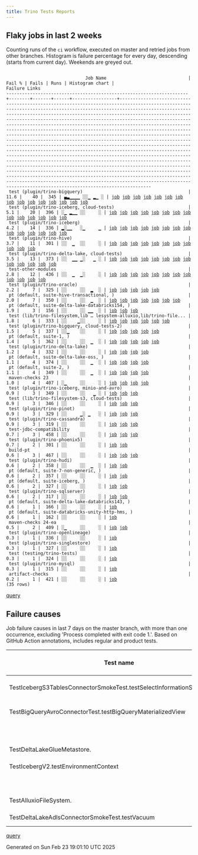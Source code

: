 ```yaml
---
title: Trino Tests Reports
---
```


## Flaky jobs in last 2 weeks

Counting runs of the `ci` workflow, executed on master and retried jobs from other branches.
Histogram is failure percentage for every day, descending (starts from current day).
Weekends are greyed out.
<pre><code>
                              Job Name                               | Fail % | Fails | Runs | Histogram chart |                                                                                                                                                                                                                                                                                                                                                                                                                                                                                                                                                                                                                  Failure Links                                                                                                                                                                                                                                                                                                                                                                                                                                                                                                                                                                                                                   
---------------------------------------------------------------------+--------+-------+------+-----------------+--------------------------------------------------------------------------------------------------------------------------------------------------------------------------------------------------------------------------------------------------------------------------------------------------------------------------------------------------------------------------------------------------------------------------------------------------------------------------------------------------------------------------------------------------------------------------------------------------------------------------------------------------------------------------------------------------------------------------------------------------------------------------------------------------------------------------------------------------------------------------------------------------------------------------------------------------------------------------------------------------------------------------------------------------------------------------------------------------------------------------------------------------------------------------------------------------------------------------------------------------
 test (plugin/trino-bigquery)                                        |   11.6 |    40 |  345 | ▄▃▁▁▁▁ ░░▁ ▂▁ ░ | <a href="https://github.com/trinodb/trino/actions/runs/13483468985/job/37671622243">job</a> <a href="https://github.com/trinodb/trino/actions/runs/13483468985/job/37671622243">job</a> <a href="https://github.com/trinodb/trino/actions/runs/13467361418/job/37635805869">job</a> <a href="https://github.com/trinodb/trino/actions/runs/13467361418/job/37635805869">job</a> <a href="https://github.com/trinodb/trino/actions/runs/13467361418/job/37650884467">job</a> <a href="https://github.com/trinodb/trino/actions/runs/13467361418/job/37650884467">job</a> <a href="https://github.com/trinodb/trino/actions/runs/13473575638/job/37650029135">job</a> <a href="https://github.com/trinodb/trino/actions/runs/13460072187/job/37613059043">job</a> <a href="https://github.com/trinodb/trino/actions/runs/13462004946/job/37619382333">job</a> <a href="https://github.com/trinodb/trino/actions/runs/13426427725/job/37510171641">job</a> <a href="https://github.com/trinodb/trino/actions/runs/13426635864/job/37510734593">job</a> <a href="https://github.com/trinodb/trino/actions/runs/13443269645/job/37562631621">job</a> <a href="https://github.com/trinodb/trino/actions/runs/13414746711/job/37472828981">job</a> <a href="https://github.com/trinodb/trino/actions/runs/13416008491/job/37477021476">job</a> <a href="https://github.com/trinodb/trino/actions/runs/13417030433/job/37480395751">job</a>  
 test (plugin/trino-iceberg, cloud-tests)                            |    5.1 |    20 |  396 | ░▁ ▂▁▁ ░░     ░ | <a href="https://github.com/trinodb/trino/actions/runs/13473575638/job/37650032088">job</a> <a href="https://github.com/trinodb/trino/actions/runs/13426635864/job/37510739557">job</a> <a href="https://github.com/trinodb/trino/actions/runs/13427851522/job/37514081000">job</a> <a href="https://github.com/trinodb/trino/actions/runs/13431158517/job/37523247725">job</a> <a href="https://github.com/trinodb/trino/actions/runs/13431238044/job/37523492073">job</a> <a href="https://github.com/trinodb/trino/actions/runs/13434470240/job/37533573482">job</a> <a href="https://github.com/trinodb/trino/actions/runs/13406953208/job/37448564516">job</a> <a href="https://github.com/trinodb/trino/actions/runs/13413065848/job/37467437108">job</a> <a href="https://github.com/trinodb/trino/actions/runs/13419062881/job/37487141762">job</a> <a href="https://github.com/trinodb/trino/actions/runs/13380891498/job/37369194728">job</a> <a href="https://github.com/trinodb/trino/actions/runs/13381852965/job/37371680955">job</a> <a href="https://github.com/trinodb/trino/actions/runs/13383370655/job/37375733455">job</a> <a href="https://github.com/trinodb/trino/actions/runs/13388537087/job/37390790210">job</a> <a href="https://github.com/trinodb/trino/actions/runs/13388537087/job/37390790210">job</a>                                                                                  
 test (plugin/trino-iceberg)                                         |    4.2 |    14 |  336 | ▂░▁▁   ░▁     ▁ | <a href="https://github.com/trinodb/trino/actions/runs/13481800339/job/37667945356">job</a> <a href="https://github.com/trinodb/trino/actions/runs/13455385381/job/37598521191">job</a> <a href="https://github.com/trinodb/trino/actions/runs/13455385381/job/37598521191">job</a> <a href="https://github.com/trinodb/trino/actions/runs/13426427725/job/37510177428">job</a> <a href="https://github.com/trinodb/trino/actions/runs/13431529794/job/37524400342">job</a> <a href="https://github.com/trinodb/trino/actions/runs/13383996388/job/37377381267">job</a> <a href="https://github.com/trinodb/trino/actions/runs/13383996388/job/37377381267">job</a> <a href="https://github.com/trinodb/trino/actions/runs/13376131531/job/37355773787">job</a> <a href="https://github.com/trinodb/trino/actions/runs/13376131531/job/37355773787">job</a> <a href="https://github.com/trinodb/trino/actions/runs/13345097941/job/37274600805">job</a> <a href="https://github.com/trinodb/trino/actions/runs/13264790056/job/37029780213">job</a> <a href="https://github.com/trinodb/trino/actions/runs/13240845161/job/36955763544">job</a> <a href="https://github.com/trinodb/trino/actions/runs/13249292916/job/36983216199">job</a> <a href="https://github.com/trinodb/trino/actions/runs/13230227166/job/36926312314">job</a>                                                                                  
 test (plugin/trino-hive)                                            |    3.7 |    11 |  301 | ░░  ▁  ░░     ░ | <a href="https://github.com/trinodb/trino/actions/runs/13440517407/job/37553610205">job</a> <a href="https://github.com/trinodb/trino/actions/runs/13411478353/job/37462544821">job</a> <a href="https://github.com/trinodb/trino/actions/runs/13413525979/job/37468932955">job</a> <a href="https://github.com/trinodb/trino/actions/runs/13419663401/job/37489088816">job</a> <a href="https://github.com/trinodb/trino/actions/runs/13362862750/job/37315441961">job</a> <a href="https://github.com/trinodb/trino/actions/runs/13362862750/job/37315441961">job</a> <a href="https://github.com/trinodb/trino/actions/runs/13305618970/job/37155913686">job</a> <a href="https://github.com/trinodb/trino/actions/runs/13282948600/job/37085254869">job</a> <a href="https://github.com/trinodb/trino/actions/runs/13267857372/job/37039866848">job</a> <a href="https://github.com/trinodb/trino/actions/runs/13240521435/job/36954773216">job</a> <a href="https://github.com/trinodb/trino/actions/runs/13249661228/job/36984437048">job</a>                                                                                                                                                                                                                                                                                                                                  
 test (plugin/trino-delta-lake, cloud-tests)                         |    3.5 |    13 |  373 | ░░  ▁▁ ▁░   ▁ ░ | <a href="https://github.com/trinodb/trino/actions/runs/13413065848/job/37467430134">job</a> <a href="https://github.com/trinodb/trino/actions/runs/13417030433/job/37480398855">job</a> <a href="https://github.com/trinodb/trino/actions/runs/13380967817/job/37369402145">job</a> <a href="https://github.com/trinodb/trino/actions/runs/13381035488/job/37369564099">job</a> <a href="https://github.com/trinodb/trino/actions/runs/13381852965/job/37371678427">job</a> <a href="https://github.com/trinodb/trino/actions/runs/13399787262/job/37427672501">job</a> <a href="https://github.com/trinodb/trino/actions/runs/13376131531/job/37355768412">job</a> <a href="https://github.com/trinodb/trino/actions/runs/13376131531/job/37355768412">job</a> <a href="https://github.com/trinodb/trino/actions/runs/13380158557/job/37367214390">job</a> <a href="https://github.com/trinodb/trino/actions/runs/13358122437/job/37303711769">job</a> <a href="https://github.com/trinodb/trino/actions/runs/13358122437/job/37303711769">job</a> <a href="https://github.com/trinodb/trino/actions/runs/13256928315/job/37005335619">job</a> <a href="https://github.com/trinodb/trino/actions/runs/13256928315/job/37005335619">job</a>                                                                                                                                                                  
 test-other-modules                                                  |    2.8 |    12 |  436 | ░░  ▁  ▁░     ░ | <a href="https://github.com/trinodb/trino/actions/runs/13411509290/job/37462655858">job</a> <a href="https://github.com/trinodb/trino/actions/runs/13413525979/job/37468854608">job</a> <a href="https://github.com/trinodb/trino/actions/runs/13414746711/job/37472752077">job</a> <a href="https://github.com/trinodb/trino/actions/runs/13416608007/job/37478856980">job</a> <a href="https://github.com/trinodb/trino/actions/runs/13398902213/job/37424650573">job</a> <a href="https://github.com/trinodb/trino/actions/runs/13370453614/job/37337847443">job</a> <a href="https://github.com/trinodb/trino/actions/runs/13376693418/job/37357416742">job</a> <a href="https://github.com/trinodb/trino/actions/runs/13376729394/job/37357444668">job</a> <a href="https://github.com/trinodb/trino/actions/runs/13378289936/job/37362020885">job</a> <a href="https://github.com/trinodb/trino/actions/runs/13352878211/job/37291629067">job</a> <a href="https://github.com/trinodb/trino/actions/runs/13291363144/job/37112745949">job</a> <a href="https://github.com/trinodb/trino/actions/runs/13241210804/job/36957077089">job</a>                                                                                                                                                                                                                                                  
 test (plugin/trino-oracle)                                          |    2.2 |     7 |  325 | ░░     ░░  ▂  ░ | <a href="https://github.com/trinodb/trino/actions/runs/13281811748/job/37081704003">job</a> <a href="https://github.com/trinodb/trino/actions/runs/13281811748/job/37081704390">job</a> <a href="https://github.com/trinodb/trino/actions/runs/13281811748/job/37081704739">job</a> <a href="https://github.com/trinodb/trino/actions/runs/13281811748/job/37081704975">job</a> <a href="https://github.com/trinodb/trino/actions/runs/13281811748/job/37081705263">job</a>                                                                                                                                                                                                                                                                                                                                                                                                                                                                                                                                                                                                                                                                                                                                                                                                                                  
 pt (default, suite-hive-transactional, )                            |    2.0 |     7 |  350 | ░░     ░░  ▁  ░ | <a href="https://github.com/trinodb/trino/actions/runs/13410984174/job/37461503841">job</a> <a href="https://github.com/trinodb/trino/actions/runs/13401341369/job/37433104222">job</a> <a href="https://github.com/trinodb/trino/actions/runs/13401341369/job/37433104222">job</a> <a href="https://github.com/trinodb/trino/actions/runs/13279615220/job/37075565223">job</a> <a href="https://github.com/trinodb/trino/actions/runs/13279615220/job/37075565223">job</a> <a href="https://github.com/trinodb/trino/actions/runs/13279615220/job/37086332521">job</a> <a href="https://github.com/trinodb/trino/actions/runs/13279615220/job/37086332521">job</a>                                                                                                                                                                                                                                                                                                                                                                                                                                                                                                                                                                                                                                                                  
 pt (default, suite-delta-lake-databricks154, )                      |    1.9 |     3 |  156 | ░░     ░░ ▁▁  ░ | <a href="https://github.com/trinodb/trino/actions/runs/13427851522/job/37514337287">job</a> <a href="https://github.com/trinodb/trino/actions/runs/13305618970/job/37156400710">job</a> <a href="https://github.com/trinodb/trino/actions/runs/13292219292/job/37116120712">job</a>                                                                                                                                                                                                                                                                                                                                                                                                                                                                                                                                                                                                                                                                                                                                                                                                                                                                                                                                                                                                  
 test (lib/trino-filesystem,lib … lesystem-alluxio,lib/trino-file... |    1.8 |     6 |  333 | ░░    ▁░░     ░ | <a href="https://github.com/trinodb/trino/actions/runs/13399037319/job/37425192498">job</a> <a href="https://github.com/trinodb/trino/actions/runs/13366421185/job/37325154550">job</a> <a href="https://github.com/trinodb/trino/actions/runs/13366421185/job/37325154550">job</a> <a href="https://github.com/trinodb/trino/actions/runs/13377791036/job/37360644834">job</a> <a href="https://github.com/trinodb/trino/actions/runs/13378289936/job/37362049497">job</a> <a href="https://github.com/trinodb/trino/actions/runs/13284125497/job/37088935092">job</a>                                                                                                                                                                                                                                                                                                                                                                                                                                                                                                                                                                                                                                                                                                                                                  
 test (plugin/trino-bigquery, cloud-tests-2)                         |    1.5 |     5 |  337 | ░░▁    ░░     ░ | <a href="https://github.com/trinodb/trino/actions/runs/13465657373/job/37630831436">job</a> <a href="https://github.com/trinodb/trino/actions/runs/13367104989/job/37327258524">job</a> <a href="https://github.com/trinodb/trino/actions/runs/13375863979/job/37354925638">job</a> <a href="https://github.com/trinodb/trino/actions/runs/13308886918/job/37166240681">job</a> <a href="https://github.com/trinodb/trino/actions/runs/13285693083/job/37093855259">job</a>                                                                                                                                                                                                                                                                                                                                                                                                                                                                                                                                                                                                                                                                                                                                                                                                                                  
 pt (default, suite-1, )                                             |    1.4 |     5 |  362 | ░░     ░░  ▁  ░ | <a href="https://github.com/trinodb/trino/actions/runs/13431158517/job/37523674144">job</a> <a href="https://github.com/trinodb/trino/actions/runs/13279615220/job/37075562638">job</a> <a href="https://github.com/trinodb/trino/actions/runs/13279615220/job/37075562638">job</a> <a href="https://github.com/trinodb/trino/actions/runs/13279615220/job/37086329969">job</a> <a href="https://github.com/trinodb/trino/actions/runs/13279615220/job/37086329969">job</a>                                                                                                                                                                                                                                                                                                                                                                                                                                                                                                                                                                                                                                                                                                                                                                                                                                  
 test (plugin/trino-delta-lake)                                      |    1.2 |     4 |  332 | ░░     ░░     ░ | <a href="https://github.com/trinodb/trino/actions/runs/13419663401/job/37489085220">job</a> <a href="https://github.com/trinodb/trino/actions/runs/13371803014/job/37341854603">job</a> <a href="https://github.com/trinodb/trino/actions/runs/13371803014/job/37341854603">job</a> <a href="https://github.com/trinodb/trino/actions/runs/13241210804/job/36957200247">job</a>                                                                                                                                                                                                                                                                                                                                                                                                                                                                                                                                                                                                                                                                                                                                                                                                                                                                                                                  
 pt (default, suite-delta-lake-oss, )                                |    1.1 |     4 |  374 | ░░     ░░  ▁  ░ | <a href="https://github.com/trinodb/trino/actions/runs/13279615220/job/37075571271">job</a> <a href="https://github.com/trinodb/trino/actions/runs/13279615220/job/37075571271">job</a> <a href="https://github.com/trinodb/trino/actions/runs/13279615220/job/37086339900">job</a> <a href="https://github.com/trinodb/trino/actions/runs/13279615220/job/37086339900">job</a>                                                                                                                                                                                                                                                                                                                                                                                                                                                                                                                                                                                                                                                                                                                                                                                                                                                                                                                  
 pt (default, suite-2, )                                             |    1.1 |     4 |  349 | ░░     ░░  ▁  ░ | <a href="https://github.com/trinodb/trino/actions/runs/13279615220/job/37075563637">job</a> <a href="https://github.com/trinodb/trino/actions/runs/13279615220/job/37075563637">job</a> <a href="https://github.com/trinodb/trino/actions/runs/13279615220/job/37086330714">job</a> <a href="https://github.com/trinodb/trino/actions/runs/13279615220/job/37086330714">job</a>                                                                                                                                                                                                                                                                                                                                                                                                                                                                                                                                                                                                                                                                                                                                                                                                                                                                                                                  
 maven-checks 23                                                     |    1.0 |     4 |  407 | ░▁     ░░     ░ | <a href="https://github.com/trinodb/trino/actions/runs/13476065925/job/37655401381">job</a> <a href="https://github.com/trinodb/trino/actions/runs/13426581530/job/37510542631">job</a> <a href="https://github.com/trinodb/trino/actions/runs/13399787262/job/37427614172">job</a> <a href="https://github.com/trinodb/trino/actions/runs/13267857372/job/37039780303">job</a>                                                                                                                                                                                                                                                                                                                                                                                                                                                                                                                                                                                                                                                                                                                                                                                                                                                                                                                  
 test (plugin/trino-iceberg, minio-and-avro)                         |    0.9 |     3 |  349 | ░░     ░░   ▁ ░ | <a href="https://github.com/trinodb/trino/actions/runs/13405837737/job/37445546968">job</a> <a href="https://github.com/trinodb/trino/actions/runs/13270406922/job/37048334644">job</a> <a href="https://github.com/trinodb/trino/actions/runs/13270406922/job/37048334644">job</a>                                                                                                                                                                                                                                                                                                                                                                                                                                                                                                                                                                                                                                                                                                                                                                                                                                                                                                                                                                                                  
 test (lib/trino-filesystem-s3, cloud-tests)                         |    0.9 |     3 |  346 | ░░     ░░     ░ | <a href="https://github.com/trinodb/trino/actions/runs/13417030433/job/37480388589">job</a> <a href="https://github.com/trinodb/trino/actions/runs/13240521435/job/36954766114">job</a> <a href="https://github.com/trinodb/trino/actions/runs/13240845161/job/36955749438">job</a>                                                                                                                                                                                                                                                                                                                                                                                                                                                                                                                                                                                                                                                                                                                                                                                                                                                                                                                                                                                                  
 test (plugin/trino-pinot)                                           |    0.9 |     3 |  329 | ░░     ▁░ ▁   ░ | <a href="https://github.com/trinodb/trino/actions/runs/13350032353/job/37285358253">job</a> <a href="https://github.com/trinodb/trino/actions/runs/13306457438/job/37158555170">job</a> <a href="https://github.com/trinodb/trino/actions/runs/13306457438/job/37158555170">job</a>                                                                                                                                                                                                                                                                                                                                                                                                                                                                                                                                                                                                                                                                                                                                                                                                                                                                                                                                                                                                  
 test (plugin/trino-cassandra)                                       |    0.9 |     3 |  319 | ░░     ░░     ░ | <a href="https://github.com/trinodb/trino/actions/runs/13413065848/job/37467428796">job</a> <a href="https://github.com/trinodb/trino/actions/runs/13285693083/job/37093856392">job</a> <a href="https://github.com/trinodb/trino/actions/runs/13239311366/job/36951049079">job</a>                                                                                                                                                                                                                                                                                                                                                                                                                                                                                                                                                                                                                                                                                                                                                                                                                                                                                                                                                                                                  
 test-jdbc-compatibility                                             |    0.7 |     3 |  458 | ░░     ░░     ░ | <a href="https://github.com/trinodb/trino/actions/runs/13426427725/job/37510129698">job</a> <a href="https://github.com/trinodb/trino/actions/runs/13256928315/job/37005295307">job</a> <a href="https://github.com/trinodb/trino/actions/runs/13256928315/job/37005295307">job</a>                                                                                                                                                                                                                                                                                                                                                                                                                                                                                                                                                                                                                                                                                                                                                                                                                                                                                                                                                                                                  
 test (plugin/trino-phoenix5)                                        |    0.7 |     2 |  301 | ░░     ░░     ░ | <a href="https://github.com/trinodb/trino/actions/runs/13378289936/job/37362062949">job</a> <a href="https://github.com/trinodb/trino/actions/runs/13240845161/job/36955768890">job</a>                                                                                                                                                                                                                                                                                                                                                                                                                                                                                                                                                                                                                                                                                                                                                                                                                                                                                                                                                                                                                                                                                  
 build-pt                                                            |    0.6 |     3 |  467 | ░░     ░░     ░ | <a href="https://github.com/trinodb/trino/actions/runs/13436257631/job/37539132541">job</a> <a href="https://github.com/trinodb/trino/actions/runs/13436257631/job/37539132541">job</a> <a href="https://github.com/trinodb/trino/actions/runs/13283916445/job/37088222752">job</a>                                                                                                                                                                                                                                                                                                                                                                                                                                                                                                                                                                                                                                                                                                                                                                                                                                                                                                                                                                                                  
 test (plugin/trino-hudi)                                            |    0.6 |     2 |  358 | ░░     ░░  ▁  ░ | <a href="https://github.com/trinodb/trino/actions/runs/13295908699/job/37127774262">job</a> <a href="https://github.com/trinodb/trino/actions/runs/13295908699/job/37127774262">job</a>                                                                                                                                                                                                                                                                                                                                                                                                                                                                                                                                                                                                                                                                                                                                                                                                                                                                                                                                                                                                                                                                                  
 pt (default, suite-7-non-generic, )                                 |    0.6 |     2 |  357 | ░░     ░░     ░ | <a href="https://github.com/trinodb/trino/actions/runs/13306457438/job/37158993367">job</a> <a href="https://github.com/trinodb/trino/actions/runs/13306457438/job/37158993367">job</a>                                                                                                                                                                                                                                                                                                                                                                                                                                                                                                                                                                                                                                                                                                                                                                                                                                                                                                                                                                                                                                                                                  
 pt (default, suite-iceberg, )                                       |    0.6 |     2 |  327 | ░░     ░░     ░ | <a href="https://github.com/trinodb/trino/actions/runs/13406953208/job/37448823705">job</a> <a href="https://github.com/trinodb/trino/actions/runs/13297276364/job/37132358166">job</a>                                                                                                                                                                                                                                                                                                                                                                                                                                                                                                                                                                                                                                                                                                                                                                                                                                                                                                                                                                                                                                                                                  
 test (plugin/trino-sqlserver)                                       |    0.6 |     2 |  317 | ░░     ░░     ░ | <a href="https://github.com/trinodb/trino/actions/runs/13431158517/job/37523256701">job</a> <a href="https://github.com/trinodb/trino/actions/runs/13305314680/job/37154993361">job</a>                                                                                                                                                                                                                                                                                                                                                                                                                                                                                                                                                                                                                                                                                                                                                                                                                                                                                                                                                                                                                                                                                  
 pt (default, suite-delta-lake-databricks143, )                      |    0.6 |     1 |  166 | ░░     ░░     ░ | <a href="https://github.com/trinodb/trino/actions/runs/13381035488/job/37369802424">job</a>                                                                                                                                                                                                                                                                                                                                                                                                                                                                                                                                                                                                                                                                                                                                                                                                                                                                                                                                                                                                                                                                                                                                                                  
 pt (default, suite-databricks-unity-http-hms, )                     |    0.6 |     1 |  162 | ░░     ░░     ░ | <a href="https://github.com/trinodb/trino/actions/runs/13443269645/job/37563076691">job</a>                                                                                                                                                                                                                                                                                                                                                                                                                                                                                                                                                                                                                                                                                                                                                                                                                                                                                                                                                                                                                                                                                                                                                                  
 maven-checks 24-ea                                                  |    0.5 |     2 |  409 | ░▁     ░░     ░ | <a href="https://github.com/trinodb/trino/actions/runs/13476065925/job/37655401464">job</a> <a href="https://github.com/trinodb/trino/actions/runs/13426581530/job/37510542950">job</a>                                                                                                                                                                                                                                                                                                                                                                                                                                                                                                                                                                                                                                                                                                                                                                                                                                                                                                                                                                                                                                                                                  
 test (plugin/trino-openlineage)                                     |    0.3 |     1 |  336 | ░░     ░░     ░ | <a href="https://github.com/trinodb/trino/actions/runs/13292219292/job/37115681600">job</a>                                                                                                                                                                                                                                                                                                                                                                                                                                                                                                                                                                                                                                                                                                                                                                                                                                                                                                                                                                                                                                                                                                                                                                  
 test (plugin/trino-singlestore)                                     |    0.3 |     1 |  327 | ░░     ░░     ░ | <a href="https://github.com/trinodb/trino/actions/runs/13379744880/job/37366135731">job</a>                                                                                                                                                                                                                                                                                                                                                                                                                                                                                                                                                                                                                                                                                                                                                                                                                                                                                                                                                                                                                                                                                                                                                                  
 test (testing/trino-tests)                                          |    0.3 |     1 |  324 | ░░     ░░     ░ | <a href="https://github.com/trinodb/trino/actions/runs/13292219292/job/37115690078">job</a>                                                                                                                                                                                                                                                                                                                                                                                                                                                                                                                                                                                                                                                                                                                                                                                                                                                                                                                                                                                                                                                                                                                                                                  
 test (plugin/trino-mysql)                                           |    0.3 |     1 |  315 | ░░     ░░     ░ | <a href="https://github.com/trinodb/trino/actions/runs/13377791036/job/37360661319">job</a>                                                                                                                                                                                                                                                                                                                                                                                                                                                                                                                                                                                                                                                                                                                                                                                                                                                                                                                                                                                                                                                                                                                                                                  
 artifact-checks                                                     |    0.2 |     1 |  421 | ░░     ░░     ░ | <a href="https://github.com/trinodb/trino/actions/runs/13231377577/job/36929039115">job</a>                                                                                                                                                                                                                                                                                                                                                                                                                                                                                                                                                                                                                                                                                                                                                                                                                                                                                                                                                                                                                                                                                                                                                                  
(35 rows)
</code></pre>
[query](https://github.com/trinodb/reports/blob/a3bd06377a4ba56745aaf8d4b659cf57a9dd71cf/sql/tests/jobs.sql)

## Failure causes

Job failure causes in last 7 days on the master branch, with more than one occurrence,
excluding 'Process completed with exit code 1.'.
Based on GitHub Action annotations, includes regular and product tests.

| Test name                                                               | Message                                                                                                          | Test failures | Run failures | % of runs | First seen at           | Last seen at            | Failure Links                                                                                                                                                                                                                                                                                                                                                                                                    |
| ----------------------------------------------------------------------- | ---------------------------------------------------------------------------------------------------------------- | -------------:| ------------:| ---------:| ----------------------- | ----------------------- | ---------------------------------------------------------------------------------------------------------------------------------------------------------------------------------------------------------------------------------------------------------------------------------------------------------------------------------------------------------------------------------------------------------------- |
| TestIcebergS3TablesConnectorSmokeTest.testSelectInformationSchemaTables | Multiple Failures \(1 failure\)\&lt;br/\&gt;                                                                           |            14 |           14 |       1.6 | 2025-02-18 02:33:53.000 | 2025-02-20 19:54:24.000 | <a href="https://github.com/trinodb/trino/actions/runs/13381852965/job/37371680955">job</a> <a href="https://github.com/trinodb/trino/actions/runs/13383370655/job/37375733455">job</a> <a href="https://github.com/trinodb/trino/actions/runs/13388537087/job/37390790210">job</a> <a href="https://github.com/trinodb/trino/actions/runs/13398902213/job/37424721900">job</a> <a href="https://github.com/trinodb/trino/actions/runs/13399037319/job/37425209240">job</a>  |
| TestBigQueryAvroConnectorTest.testBigQueryMaterializedView              | No valid spans, queries were executing concurrently                                                              |             8 |            8 |       0.9 | 2025-02-17 23:44:15.000 | 2025-02-22 00:27:28.000 | <a href="https://github.com/trinodb/trino/actions/runs/13380158557/job/37367212607">job</a> <a href="https://github.com/trinodb/trino/actions/runs/13381035488/job/37369561052">job</a> <a href="https://github.com/trinodb/trino/actions/runs/13399037319/job/37425197065">job</a> <a href="https://github.com/trinodb/trino/actions/runs/13417030433/job/37480395751">job</a> <a href="https://github.com/trinodb/trino/actions/runs/13443269645/job/37562631621">job</a>  |
|                                                                         | WhitespaceAfter: ',' is not followed by whitespace.                                                              |             4 |            3 |       0.3 | 2025-02-22 20:05:54.000 | 2025-02-23 09:49:23.000 | <a href="https://github.com/trinodb/trino/actions/runs/13476065925/job/37655401381">job</a> <a href="https://github.com/trinodb/trino/actions/runs/13476065925/job/37655401464">job</a> <a href="https://github.com/trinodb/trino/actions/runs/13480870808/job/37665869044">job</a> <a href="https://github.com/trinodb/trino/actions/runs/13481800339/job/37667938173">job</a>                                                                                  |
| TestDeltaLakeGlueMetastore.                                             | Unable to create injector, see the following errors:\&lt;br/\&gt;                                                      |             4 |            4 |       0.5 | 2025-02-17 23:48:41.000 | 2025-02-18 02:37:57.000 | <a href="https://github.com/trinodb/trino/actions/runs/13380158557/job/37367214390">job</a> <a href="https://github.com/trinodb/trino/actions/runs/13380967817/job/37369402145">job</a> <a href="https://github.com/trinodb/trino/actions/runs/13381035488/job/37369564099">job</a> <a href="https://github.com/trinodb/trino/actions/runs/13381852965/job/37371678427">job</a>                                                                                  |
| TestIcebergV2.testEnvironmentContext                                    | Expecting map:\&lt;br/\&gt;                                                                                            |             4 |            4 |       0.5 | 2025-02-17 18:19:33.000 | 2025-02-23 10:01:13.000 | <a href="https://github.com/trinodb/trino/actions/runs/13376131531/job/37355773787">job</a> <a href="https://github.com/trinodb/trino/actions/runs/13426427725/job/37510177428">job</a> <a href="https://github.com/trinodb/trino/actions/runs/13431529794/job/37524400342">job</a> <a href="https://github.com/trinodb/trino/actions/runs/13481800339/job/37667945356">job</a>                                                                                  |
|                                                                         | RightCurly: '\}' at column 13 should be alone on a line.                                                         |             4 |            3 |       0.3 | 2025-02-22 20:05:54.000 | 2025-02-23 09:49:23.000 | <a href="https://github.com/trinodb/trino/actions/runs/13476065925/job/37655401381">job</a> <a href="https://github.com/trinodb/trino/actions/runs/13476065925/job/37655401464">job</a> <a href="https://github.com/trinodb/trino/actions/runs/13480870808/job/37665869044">job</a> <a href="https://github.com/trinodb/trino/actions/runs/13481800339/job/37667938173">job</a>                                                                                  |
| TestAlluxioFileSystem.                                                  | org.testcontainers.containers.ContainerLaunchException: Container startup failed for image alluxio/alluxio:2.9.5 |             3 |            3 |       0.3 | 2025-02-17 20:18:53.000 | 2025-02-18 20:12:38.000 | <a href="https://github.com/trinodb/trino/actions/runs/13377791036/job/37360644834">job</a> <a href="https://github.com/trinodb/trino/actions/runs/13378289936/job/37362049497">job</a> <a href="https://github.com/trinodb/trino/actions/runs/13399037319/job/37425192498">job</a>                                                                                                                                                                  |
| TestDeltaLakeAdlsConnectorSmokeTest.testVacuum                          | expected: \&lt;br/\&gt;                                                                                                |             3 |            3 |       0.3 | 2025-02-18 21:07:32.000 | 2025-02-19 16:31:10.000 | <a href="https://github.com/trinodb/trino/actions/runs/13399787262/job/37427672501">job</a> <a href="https://github.com/trinodb/trino/actions/runs/13413065848/job/37467430134">job</a> <a href="https://github.com/trinodb/trino/actions/runs/13417030433/job/37480398855">job</a>                                                                                                                                                                  |

[query](https://github.com/trinodb/reports/blob/a3bd06377a4ba56745aaf8d4b659cf57a9dd71cf/sql/tests/annotations.sql)

Generated on Sun Feb 23 19:01:10 UTC 2025
